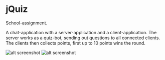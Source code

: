 # jQuiz
School-assignment.

A chat-application with a server-application and a client-application.
The server works as a quiz-bot, sending out questions to all connected clients.
The clients then collects points, first up to 10 points wins the round.

![alt screenshot](https://dl.dropboxusercontent.com/u/6055409/jquiz2.png)
![alt screenshot](https://dl.dropboxusercontent.com/u/6055409/jquiz1.png)
